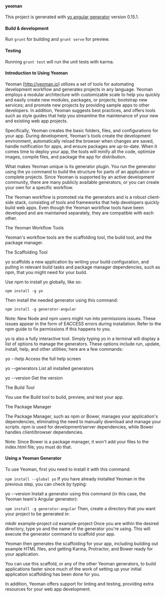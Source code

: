 #### yeoman

This project is generated with [yo angular generator](https://github.com/yeoman/generator-angular)
version 0.15.1.

#### Build & development

Run `grunt` for building and `grunt serve` for preview.

#### Testing

Running `grunt test` will run the unit tests with karma.



#### Introduction to Using Yeoman

Yeoman [http://yeoman.io] utilizes a set of tools for automating development workflow and generates projects in any language. Yeoman employs a modular architecture with customizable scale to help you quickly and easily create new modules, packages, or projects; bootstrap new services; and promote new projects by providing sample apps to other developers. In addition, Yeoman suggests best practices, and offers tools such as style guides that help you streamline the maintenance of your new and existing web app projects.

Specifically, Yeoman creates the basic folders, files, and configurations for your app. During development, Yeoman's tools create the development environment, automatically reload the browser when changes are saved, handle notification for apps, and ensure packages are up-to-date. When it comes time to deploy your app, the tools will minify all the code, optimize images, compile files, and package the app for distribution.

What makes Yeoman unique is its generator plugin. You run the generator using the yo command to build the structure for parts of an application or complete projects. Since Yeoman is supported by an active development community, there are many publicly available generators, or you can create your own for a specific workflow.

The Yeoman workflow is promoted via the generators and is a robust client-side stack, consisting of tools and frameworks that help developers quickly build web apps. Even though the Yeoman workflow tools have been developed and are maintained separately, they are compatible with each other.

The Yeoman Workflow Tools

Yeoman's workflow tools are the scaffolding tool, the build tool, and the package manager.

The Scaffolding Tool

yo scaffolds a new application by writing your build configuration, and pulling in relevant build tasks and package manager dependencies, such as npm, that you might need for your build.

Use npm to install yo globally, like so:

`npm install -g yo`

Then install the needed generator using this command:

`npm install -g generator-angular`

Note: New Node and npm users might run into permissions issues. These issues appear in the form of EACCESS errors during installation. Refer to the npm guide to fix permissions if this happens to you.

yo is also a fully interactive tool. Simply typing yo in a terminal will display a list of options to manage the generators. These options include run, update, install, help, and other utilities; here are a few commands:

yo --help Access the full help screen

yo --generators List all installed generators

yo --version Get the version

The Build Tool

You use the Build tool to build, preview, and test your app.

The Package Manager

The Package Manager, such as npm or Bower, manages your application's dependencies, eliminating the need to manually download and manage your scripts. npm is used for development/server dependencies, while Bower handles client/browser dependencies.

Note: Since Bower is a package manager, it won't add your files to the index.html file; you must do that.


#### Using a Yeoman Generator

To use Yeoman, first you need to install it with this command:

`npm install --global yo`
If you have already installed Yeoman in the previous step, you can check by typing:

yo --version
Install a generator using this command (in this case, the Yeoman team's Angular generator):

`npm install -g generator-angular`
Then, create a directory that you want your project to be generated in:

mkdir example-project
cd example-project
Once you are within the desired directory, type yo and the name of the generator you're using. This will execute the generator command to scaffold your app.

Yeoman then generates the scaffolding for your app, including building out example HTML files, and getting Karma, Protractor, and Bower ready for your application.

You can use this scaffold, or any of the other Yeoman generators, to build applications faster since much of the work of setting up your initial application scaffolding has been done for you.


In addition, Yeoman offers support for linting and testing, providing extra resources for your web app development.
